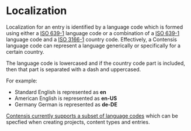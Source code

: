 # Localization

Localization for an entry is identified by a language code which is formed using either a [ISO 639-1](https://en.wikipedia.org/wiki/ISO_639-1) language code or a combination of a [ISO 639-1](https://en.wikipedia.org/wiki/ISO_639-1) language code and a [ISO 3166-1](https://en.wikipedia.org/wiki/ISO_3166-1) country code. Effectively, a Contensis language code can represent a language generically or specifically for a certain country.

The language code is lowercased and if the country code part is included, then that part is separated with a dash and uppercased.

For example:

* Standard English is represented as **en**
* American English is represented as **en-US**
* Germany German is represented as **de-DE**

[Contensis currently supports a subset of language codes](https://contensis.github.io/docs/entries/multi-language-support.html) which can be specfied when creating projects, content types and entries.
